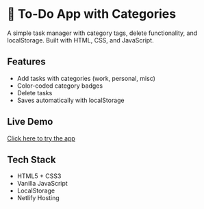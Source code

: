 # 📝 To-Do App with Categories

A simple task manager with category tags, delete functionality, and localStorage. Built with HTML, CSS, and JavaScript.

## Features
- Add tasks with categories (work, personal, misc)
- Color-coded category badges
- Delete tasks
- Saves automatically with localStorage

## Live Demo
[Click here to try the app](https://todo-categories.netlify.app/)

## Tech Stack
- HTML5 + CSS3
- Vanilla JavaScript
- LocalStorage
- Netlify Hosting
